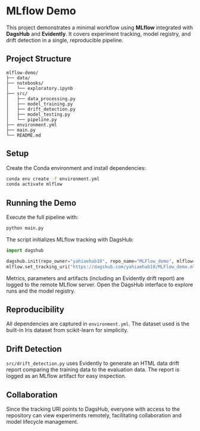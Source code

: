# MLflow Demo

This project demonstrates a minimal workflow using **MLflow** integrated with **DagsHub** and **Evidently**. It covers experiment tracking, model registry, and drift detection in a single, reproducible pipeline.

## Project Structure

```
mlflow-demo/
├── data/
├── notebooks/
│   └── exploratory.ipynb
├── src/
│   ├── data_processing.py
│   ├── model_training.py
│   ├── drift_detection.py
│   ├── model_testing.py
│   └── pipeline.py
├── environment.yml
├── main.py
└── README.md
```

## Setup

Create the Conda environment and install dependencies:

```bash
conda env create -f environment.yml
conda activate mlflow
```

## Running the Demo

Execute the full pipeline with:

```bash
python main.py
```

The script initializes MLflow tracking with DagsHub:

```python
import dagshub

dagshub.init(repo_owner="yahiaehab10", repo_name="MLFlow_demo", mlflow=True)
mlflow.set_tracking_uri("https://dagshub.com/yahiaehab10/MLFlow_demo.mlflow")
```

Metrics, parameters and artifacts (including an Evidently drift report) are logged to the remote MLflow server. Open the DagsHub interface to explore runs and the model registry.

## Reproducibility

All dependencies are captured in `environment.yml`. The dataset used is the built-in Iris dataset from scikit-learn for simplicity.

## Drift Detection

`src/drift_detection.py` uses Evidently to generate an HTML data drift report comparing the training data to the evaluation data. The report is logged as an MLflow artifact for easy inspection.

## Collaboration

Since the tracking URI points to DagsHub, everyone with access to the repository can view experiments remotely, facilitating collaboration and model lifecycle management.


